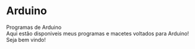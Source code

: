 # Arduino
Programas de Arduino<br>
Aqui estão disponiveis meus programas e macetes voltados para Arduino!<br>
Seja bem vindo!
